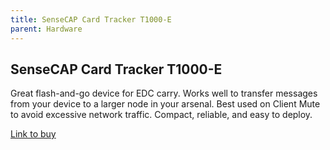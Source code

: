 ```yaml
---
title: SenseCAP Card Tracker T1000-E
parent: Hardware
---
```

## SenseCAP Card Tracker T1000-E
Great flash-and-go device for EDC carry. Works well to transfer messages from your device to a larger node in your arsenal. Best used on Client Mute to avoid excessive network traffic. Compact, reliable, and easy to deploy.
  
[Link to buy](https://www.seeedstudio.com/SenseCAP-Card-Tracker-T1000-E-for-Meshtastic-p-5913.html)